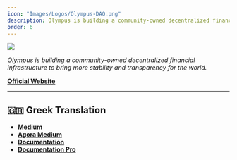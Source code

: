 ```yaml
---
icon: "Images/Logos/Olympus-DAO.png"
description: Olympus is building a community-owned decentralized financial infrastructure to bring more stability and transparency for the world.
order: 6
---
```


![](../Images/Covers/Olympus-DAO.png)

_Olympus is building a community-owned decentralized financial infrastructure to bring more stability and transparency for the world._

[**Official Website**](https://www.olympusdao.finance/)

---

## 🇬🇷 Greek Translation

- [**Medium**](https://olympusdao-gr.medium.com/)
- [**Agora Medium**](https://medium.com/@OlympusAgoraGR)
- [**Documentation**](https://docs.olympusdao.finance/main/v/greek/)
- [**Documentation Pro**](https://docs.olympusdao.finance/pro/v/greek-1/)
